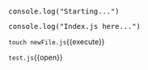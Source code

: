 <pre class="file" data-filename="app.js" data-target="prepend">console.log("Starting...")
</pre>

<pre class="file" data-filename="index.js" data-target="replace">console.log("Index.js here...")
</pre>

`touch newFile.js`{{execute}}

`test.js`{{open}}
